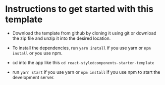 # Instructions to get started with this template

- Download the template from github by cloning it using git or download the zip file and unzip it into the desired location.

- To install the dependencies, run `yarn install` if you use yarn or `npm install` or you use npm.

- cd into the app like this `cd react-styledcomponents-starter-template`

- run `yarn start` if you use yarn or `npm install` if you use npm to start the development server.
